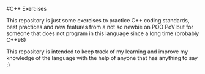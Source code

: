 #C++ Exercises

This repository is just some exercises to practice C++ coding standards, best practices and new 
features from a not so newbie on POO PoV but for someone that does not program in this language 
since a long time (probably C++98) 

This repository is intended to keep track of my learning and improve my knowledge of the language with 
the help of anyone that has anything to say ;)
